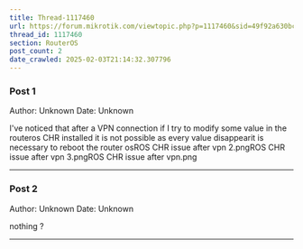 ```yaml
---
title: Thread-1117460
url: https://forum.mikrotik.com/viewtopic.php?p=1117460&sid=49f92a630bc7970d8ca50523be880e8f#p1117460
thread_id: 1117460
section: RouterOS
post_count: 2
date_crawled: 2025-02-03T21:14:32.307796
---
```


### Post 1
Author: Unknown
Date: Unknown

I've noticed that after a VPN connection if I try to modify some value in the routeros CHR installed it is not possible as every value disappearit is necessary to reboot the router osROS CHR issue after vpn 2.pngROS CHR issue after vpn 3.pngROS CHR issue after vpn.png

---
### Post 2
Author: Unknown
Date: Unknown

nothing ?

---
